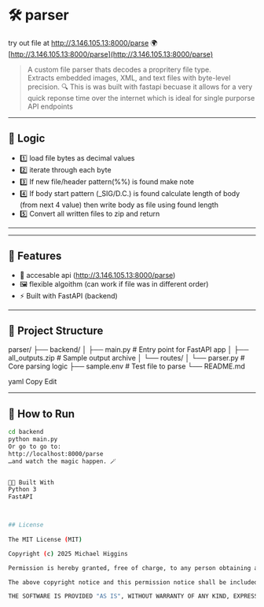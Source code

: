 # 🛠️ parser

try out file at http://3.146.105.13:8000/parse
🌍[http://3.146.105.13:8000/parse](http://3.146.105.13:8000/parse)

> A custom file parser thats decodes a propritery file type.  
Extracts embedded images, XML, and text files with byte-level precision. 🔍
> This is was built with fastapi becuase it allows for a very quick reponse time over the internet which is ideal for single purporse API endpoints


---

## 🚀 Logic

- 1️⃣ load file bytes as decimal values
- 2️⃣ iterate through each byte
- 3️⃣ If new file/header pattern(%%) is found make note
- 4️⃣ If body start pattern (_SIG/D.C.) is found calculate length of body (from next 4 value) then write body as file using found length
- 5️⃣ Convert all written files to zip and return

---


---

## 🚀 Features

- 🔢 accesable api (http://3.146.105.13:8000/parse)
- 🖼️ flexible algoithm (can work if file was in different order)
- ⚡ Built with FastAPI (backend)

---

## 📁 Project Structure

parser/
├── backend/
│ ├── main.py # Entry point for FastAPI app
│ ├── all_outputs.zip # Sample output archive
│ └── routes/
│ └── parser.py # Core parsing logic
├── sample.env # Test file to parse
└── README.md

yaml
Copy
Edit

---

## 🧪 How to Run

```bash
cd backend
python main.py
Or go to go to:
http://localhost:8000/parse
…and watch the magic happen. 🪄


👩‍💻 Built With
Python 3
FastAPI



## License
 
The MIT License (MIT)

Copyright (c) 2025 Michael Higgins

Permission is hereby granted, free of charge, to any person obtaining a copy of this software and associated documentation files (the "Software"), to deal in the Software without restriction, including without limitation the rights to use, copy, modify, merge, publish, distribute, sublicense, and/or sell copies of the Software, and to permit persons to whom the Software is furnished to do so, subject to the following conditions:

The above copyright notice and this permission notice shall be included in all copies or substantial portions of the Software.

THE SOFTWARE IS PROVIDED "AS IS", WITHOUT WARRANTY OF ANY KIND, EXPRESS OR IMPLIED, INCLUDING BUT NOT LIMITED TO THE WARRANTIES OF MERCHANTABILITY, FITNESS FOR A PARTICULAR PURPOSE AND NONINFRINGEMENT. IN NO EVENT SHALL THE AUTHORS OR COPYRIGHT HOLDERS BE LIABLE FOR ANY CLAIM, DAMAGES OR OTHER LIABILITY, WHETHER IN AN ACTION OF CONTRACT, TORT OR OTHERWISE, ARISING FROM, OUT OF OR IN CONNECTION WITH THE SOFTWARE OR THE USE OR OTHER DEALINGS IN THE SOFTWARE.

